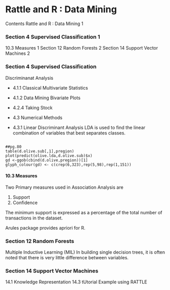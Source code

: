 Rattle and R : Data Mining
==============================================
Contents
Rattle and R : Data Mining	1

###  Section 4 Supervised Classification	1
10.3 Measures	1
Section 12 Random Forests	2
Section 14 Support Vector Machines	2

 
### Section 4 Supervised Classification
Discriminanat Analysis
- 4.1.1 Classical Multivariate Statistics
- 4.1.2 Data Mining
Bivariate Plots

- 4.2.4 Taking Stock
- 4.3 Numerical Methods
- 4.3.1 Linear Discriminant Analysis
LDA is used to find the linear combination of variables that best separates classes.

<pre><code>
##pg.80
table(d.olive.sub[,1],pregion)
plot(predict(olive.lda,d.olive.sub)$x)
gd <-ggob(cbind(d.olive,pregion))[1]
glyph_colour(gd) <- c(crep(6,323),rep(5,98),rep(1,151))
</code></pre>

#### 10.3 Measures

Two Primary measures used in Association Analysis are
1) Support
2) Confidence

The minimum support is expressed as a percentage of the total number of transactions in the dataset.

Arules package provides apriori for R.

### Section 12 Random Forests
Multiple Inductive Learning (MIL)
In building single decision trees, it is often noted that there is very little difference between variables.

### Section 14 Support Vector Machines
14.1 Knowledge Representation
14.3 tUtorial Example using RATTLE

